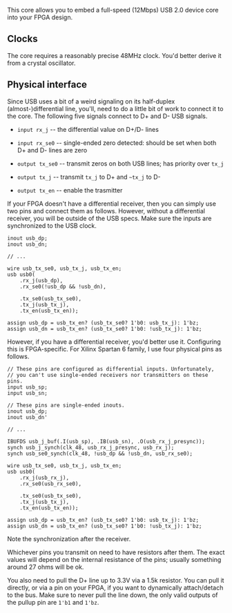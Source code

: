 This core allows you to embed a full-speed (12Mbps) USB 2.0 device core into your FPGA design.

## Clocks

The core requires a reasonably precise 48MHz clock. You'd better derive it from a crystal oscillator.

## Physical interface

Since USB uses a bit of a weird signaling on its half-duplex (almost-)differential line,
you'll, need to do a little bit of work to connect it to the core. The following five signals
connect to D+ and D- USB signals.

 * `input rx_j` -- the differential value on D+/D- lines
 * `input rx_se0` -- single-ended zero detected: should be set when both D+ and D- lines are zero

 * `output tx_se0` -- transmit zeros on both USB lines; has priority over `tx_j`
 * `output tx_j` -- transmit `tx_j` to D+ and `~tx_j` to D-
 * `output tx_en` -- enable the trasmitter

If your FPGA doesn't have a differential receiver, then you can simply use two pins and connect them as follows.
However, without a differential receiver, you will be outside of the USB specs.
Make sure the inputs are synchronized to the USB clock.

    inout usb_dp;
    inout usb_dn;

    // ...

    wire usb_tx_se0, usb_tx_j, usb_tx_en;
    usb usb0(
        .rx_j(usb_dp),
        .rx_se0(!usb_dp && !usb_dn),

        .tx_se0(usb_tx_se0),
        .tx_j(usb_tx_j),
        .tx_en(usb_tx_en));

    assign usb_dp = usb_tx_en? (usb_tx_se0? 1'b0: usb_tx_j): 1'bz;
    assign usb_dn = usb_tx_en? (usb_tx_se0? 1'b0: !usb_tx_j): 1'bz;

However, if you have a differential receiver, you'd better use it. Configuring this is FPGA-specific.
For Xilinx Spartan 6 family, I use four physical pins as follows.

    // These pins are configured as differential inputs. Unfortunately,
    // you can't use single-ended receivers nor transmitters on these pins.
    input usb_sp;
    input usb_sn;

    // These pins are single-ended inouts.
    inout usb_dp;
    inout usb_dn'

    // ...

    IBUFDS usb_j_buf(.I(usb_sp), .IB(usb_sn), .O(usb_rx_j_presync));
    synch usb_j_synch(clk_48, usb_rx_j_presync, usb_rx_j);
    synch usb_se0_synch(clk_48, !usb_dp && !usb_dn, usb_rx_se0);

    wire usb_tx_se0, usb_tx_j, usb_tx_en;
    usb usb0(
        .rx_j(usb_rx_j),
        .rx_se0(usb_rx_se0),

        .tx_se0(usb_tx_se0),
        .tx_j(usb_tx_j),
        .tx_en(usb_tx_en));

    assign usb_dp = usb_tx_en? (usb_tx_se0? 1'b0: usb_tx_j): 1'bz;
    assign usb_dn = usb_tx_en? (usb_tx_se0? 1'b0: !usb_tx_j): 1'bz;

Note the synchronization after the receiver.

Whichever pins you transmit on need to have resistors after them.
The exact values will depend on the internal resistance of the pins;
usually something around 27 ohms will be ok.

You also need to pull the D+ line up to 3.3V via a 1.5k resistor.
You can pull it directly, or via a pin on your FPGA, if you want to
dynamically attach/detach to the bus.
Make sure to never pull the line down, the only valid outputs
of the pullup pin are `1'b1` and `1'bz`.
